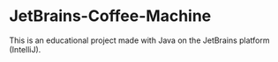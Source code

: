 # JetBrains-Coffee-Machine
This is an educational project made with Java on the JetBrains platform (IntelliJ).
